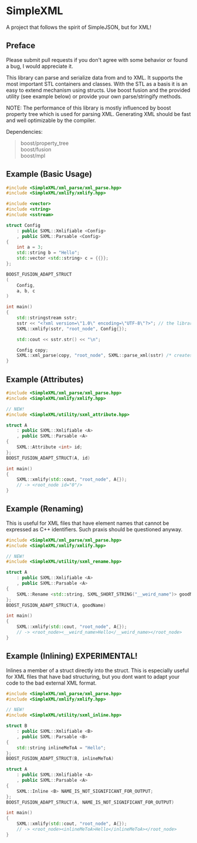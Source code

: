 # SimpleXML
A project that follows the spirit of SimpleJSON, but for XML!

## Preface
Please submit pull requests if you don't agree with some behavior or found a bug, I would appreciate it.

This library can parse and serialize data from and to XML. It supports the most important STL containers and classes.
With the STL as a basis it is an easy to extend mechanism using structs. Use boost fusion and the provided utility
(see example below) or provide your own parse/stringify methods.

NOTE: The performance of this library is mostly influenced by boost property tree which is used for parsing XML.
Generating XML should be fast and well optimizable by the compiler.

Dependencies:
> boost/property_tree <br>
> boost/fusion <br>
> boost/mpl <br>

## Example (Basic Usage)
```C++
#include <SimpleXML/xml_parse/xml_parse.hpp>
#include <SimpleXML/xmlify/xmlify.hpp>

#include <vector>
#include <string>
#include <sstream>

struct Config
	: public SXML::Xmlifiable <Config>
	, public SXML::Parsable <Config>
{
	int a = 3;
	std::string b = "Hello";
	std::vector <std::string> c = {{}};
};

BOOST_FUSION_ADAPT_STRUCT
(
    Config,
    a, b, c
)

int main()
{
    std::stringstream sstr;
    sstr << "<?xml version=\"1.0\" encoding=\"UTF-8\"?>"; // the library does not do this automatically, by choice.
    SXML::xmlify(sstr, "root_node", Config{});

    std::cout << sstr.str() << "\n";

    Config copy;
    SXML::xml_parse(copy, "root_node", SXML::parse_xml(sstr) /* creates boost property tree */);
}

```

## Example (Attributes)
```C++
#include <SimpleXML/xml_parse/xml_parse.hpp>
#include <SimpleXML/xmlify/xmlify.hpp>

// NEW!
#include <SimpleXML/utility/sxml_attribute.hpp>

struct A
	: public SXML::Xmlifiable <A>
	, public SXML::Parsable <A>
{
    SXML::Attribute <int> id;
};
BOOST_FUSION_ADAPT_STRUCT(A, id)

int main()
{
    SXML::xmlify(std::cout, "root_node", A{});
    // -> <root_node id="0"/>
}
``` 

## Example (Renaming)
This is useful for XML files that have element names that cannot be expressed as C++ identifiers.
Such praxis should be questioned anyway.
```C++
#include <SimpleXML/xml_parse/xml_parse.hpp>
#include <SimpleXML/xmlify/xmlify.hpp>

// NEW!
#include <SimpleXML/utility/sxml_rename.hpp>

struct A
	: public SXML::Xmlifiable <A>
	, public SXML::Parsable <A>
{
    SXML::Rename <std::string, SXML_SHORT_STRING("__weird_name")> goodName{"Hello"};
};
BOOST_FUSION_ADAPT_STRUCT(A, goodName)

int main()
{
    SXML::xmlify(std::cout, "root_node", A{});
    // -> <root_node><__weird_name>Hello</__weird_name></root_node>
}

```

## Example (Inlining) EXPERIMENTAL!
Inlines a member of a struct directly into the struct.
This is especially useful for XML files that have bad structuring, but you dont want to adapt your code to the bad external XML format.
```C++
#include <SimpleXML/xml_parse/xml_parse.hpp>
#include <SimpleXML/xmlify/xmlify.hpp>

// NEW!
#include <SimpleXML/utility/sxml_inline.hpp>

struct B
	: public SXML::Xmlifiable <B>
	, public SXML::Parsable <B>
{
    std::string inlineMeToA = "Hello";
};
BOOST_FUSION_ADAPT_STRUCT(B, inlineMeToA)

struct A
	: public SXML::Xmlifiable <A>
	, public SXML::Parsable <A>
{
    SXML::Inline <B> NAME_IS_NOT_SIGNIFICANT_FOR_OUTPUT;
};
BOOST_FUSION_ADAPT_STRUCT(A, NAME_IS_NOT_SIGNIFICANT_FOR_OUTPUT)

int main()
{
    SXML::xmlify(std::cout, "root_node", A{});
    // -> <root_node><inlineMeToA>Hello</inlineMeToA></root_node>
}
```
